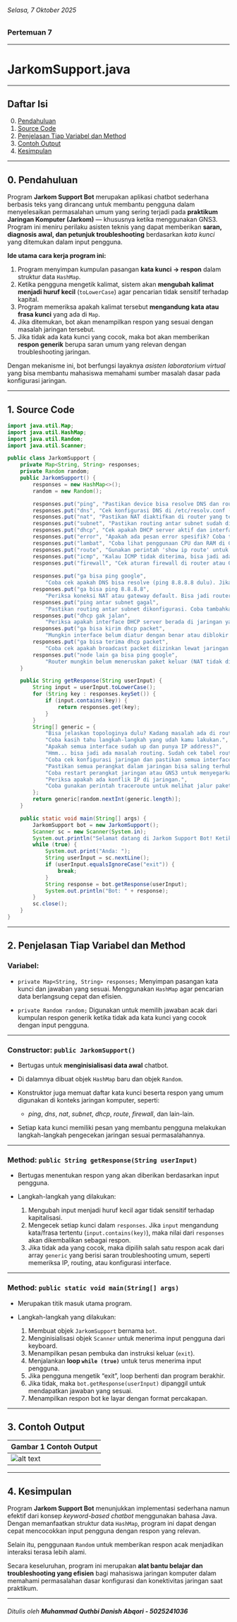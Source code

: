 ###### Selasa, 7 Oktober 2025
### Pertemuan 7
---
<h1><b>JarkomSupport.java</b></h1>

---

## Daftar Isi

0. [Pendahuluan](#pendahuluan)
1. [Source Code](#source-code)
2. [Penjelasan Tiap Variabel dan Method](#penjelasan-tiap-variable-dan-method)
3. [Contoh Output](#contoh-output)
4. [Kesimpulan](#kesimpulan)

---

## 0. Pendahuluan

Program **Jarkom Support Bot** merupakan aplikasi chatbot sederhana berbasis teks yang dirancang untuk membantu pengguna dalam menyelesaikan permasalahan umum yang sering terjadi pada **praktikum Jaringan Komputer (Jarkom)** — khususnya ketika menggunakan GNS3.
Program ini meniru perilaku asisten teknis yang dapat memberikan **saran, diagnosis awal, dan petunjuk troubleshooting** berdasarkan *kata kunci* yang ditemukan dalam input pengguna.

**Ide utama cara kerja program ini:**
1. Program menyimpan kumpulan pasangan **kata kunci → respon** dalam struktur data `HashMap`.
2. Ketika pengguna mengetik kalimat, sistem akan **mengubah kalimat menjadi huruf kecil** (`toLowerCase`) agar pencarian tidak sensitif terhadap kapital.
3. Program memeriksa apakah kalimat tersebut **mengandung kata atau frasa kunci** yang ada di `Map`.
4. Jika ditemukan, bot akan menampilkan respon yang sesuai dengan masalah jaringan tersebut.
5. Jika tidak ada kata kunci yang cocok, maka bot akan memberikan **respon generik** berupa saran umum yang relevan dengan troubleshooting jaringan.

Dengan mekanisme ini, bot berfungsi layaknya *asisten laboratorium virtual* yang bisa membantu mahasiswa memahami sumber masalah dasar pada konfigurasi jaringan.

---

## 1. Source Code

```java
import java.util.Map;
import java.util.HashMap;
import java.util.Random;
import java.util.Scanner;

public class JarkomSupport {
    private Map<String, String> responses;
    private Random random;
    public JarkomSupport() {
        responses = new HashMap<>();
        random = new Random();

        responses.put("ping", "Pastikan device bisa resolve DNS dan route-nya benar. Coba ping IP langsung (misal 8.8.8.8) dulu untuk memastikan konektivitas layer 3.");
        responses.put("dns", "Cek konfigurasi DNS di /etc/resolv.conf (Linux) atau ipconfig /all (Windows). Pastikan alamat DNS-nya benar.");
        responses.put("nat", "Pastikan NAT diaktifkan di router yang terhubung ke internet. Cek juga apakah interface mengarah ke NAT sudah diatur sebagai 'ip nat outside'.");
        responses.put("subnet", "Pastikan routing antar subnet sudah dikonfigurasi dengan benar dan setiap router tahu network lain lewat static route atau dynamic routing.");
        responses.put("dhcp", "Cek apakah DHCP server aktif dan interface-nya sudah sesuai. Gunakan 'show ip dhcp binding' atau 'ipconfig /renew' untuk debugging.");
        responses.put("error", "Apakah ada pesan error spesifik? Coba tampilkan output 'show interface' atau 'ping detail' untuk analisis lebih lanjut.");
        responses.put("lambat", "Coba lihat penggunaan CPU dan RAM di GNS3, atau mungkin link antar node terlalu banyak menyebabkan delay.");
        responses.put("route", "Gunakan perintah 'show ip route' untuk memastikan route ke tujuan sudah ada. Jika tidak, tambahkan static route.");
        responses.put("icmp", "Kalau ICMP tidak diterima, bisa jadi ada ACL (Access Control List) atau firewall yang memblokir ping.");
        responses.put("firewall", "Cek aturan firewall di router atau OS. Pastikan port yang diperlukan tidak diblokir.");
        
        responses.put("ga bisa ping google", 
            "Coba cek apakah DNS bisa resolve (ping 8.8.8.8 dulu). Jika 8.8.8.8 bisa diping tapi google.com tidak, maka masalah ada di DNS.");
        responses.put("ga bisa ping 8.8.8.8", 
            "Periksa koneksi NAT atau gateway default. Bisa jadi router belum diarahkan keluar ke internet.");
        responses.put("ping antar subnet gagal", 
            "Pastikan routing antar subnet dikonfigurasi. Coba tambahkan static route atau aktifkan dynamic routing seperti RIP atau OSPF.");
        responses.put("dhcp gak jalan", 
            "Periksa apakah interface DHCP server berada di jaringan yang sama dengan client. Kalau lewat router, aktifkan DHCP relay (ip helper-address).");
        responses.put("ga bisa kirim dhcp packet", 
            "Mungkin interface belum diatur dengan benar atau diblokir firewall. Cek juga apakah DHCP server mendengarkan pada interface yang benar.");
        responses.put("ga bisa terima dhcp packet", 
            "Coba cek apakah broadcast packet diizinkan lewat jaringan dan DHCP relay sudah diatur di router.");
        responses.put("node lain ga bisa ping google", 
            "Router mungkin belum meneruskan paket keluar (NAT tidak diatur untuk subnet lain). Pastikan semua subnet disertakan dalam NAT overload configuration.");
    }

    public String getResponse(String userInput) {
        String input = userInput.toLowerCase();
        for (String key : responses.keySet()) {
            if (input.contains(key)) {
                return responses.get(key);
            }
        }
        String[] generic = {
            "Bisa jelaskan topologinya dulu? Kadang masalah ada di router tengahnya.",
            "Coba kasih tahu langkah-langkah yang udah kamu lakukan.",
            "Apakah semua interface sudah up dan punya IP address?",
            "Hmm... bisa jadi ada masalah routing. Sudah cek tabel routing?",
            "Coba cek konfigurasi jaringan dan pastikan semua interface sudah aktif.",
            "Pastikan semua perangkat dalam jaringan bisa saling terhubung.",
            "Coba restart perangkat jaringan atau GNS3 untuk menyegarkan koneksi.",
            "Periksa apakah ada konflik IP di jaringan.",
            "Coba gunakan perintah traceroute untuk melihat jalur paket."
        };
        return generic[random.nextInt(generic.length)];
    }

    public static void main(String[] args) {
        JarkomSupport bot = new JarkomSupport();
        Scanner sc = new Scanner(System.in);
        System.out.println("Selamat datang di Jarkom Support Bot! Ketik 'exit' untuk keluar.");
        while (true) {
            System.out.print("Anda: ");
            String userInput = sc.nextLine();
            if (userInput.equalsIgnoreCase("exit")) {
                break;
            }
            String response = bot.getResponse(userInput);
            System.out.println("Bot: " + response);
        }
        sc.close();
    }
}
```

---

## 2. Penjelasan Tiap Variabel dan Method

### **Variabel:**

- `private Map<String, String> responses;`
  Menyimpan pasangan kata kunci dan jawaban yang sesuai. Menggunakan `HashMap` agar pencarian data berlangsung cepat dan efisien.

- `private Random random;`
  Digunakan untuk memilih jawaban acak dari kumpulan respon generik ketika tidak ada kata kunci yang cocok dengan input pengguna.

---

### **Constructor: `public JarkomSupport()`**

* Bertugas untuk **menginisialisasi data awal** chatbot.
* Di dalamnya dibuat objek `HashMap` baru dan objek `Random`.
* Konstruktor juga memuat daftar kata kunci beserta respon yang umum digunakan di konteks jaringan komputer, seperti:

  * *ping*, *dns*, *nat*, *subnet*, *dhcp*, *route*, *firewall*, dan lain-lain.
* Setiap kata kunci memiliki pesan yang membantu pengguna melakukan langkah-langkah pengecekan jaringan sesuai permasalahannya.

---

### **Method: `public String getResponse(String userInput)`**

* Bertugas menentukan respon yang akan diberikan berdasarkan input pengguna.
* Langkah-langkah yang dilakukan:

  1. Mengubah input menjadi huruf kecil agar tidak sensitif terhadap kapitalisasi.
  2. Mengecek setiap kunci dalam `responses`. Jika `input` mengandung kata/frasa tertentu (`input.contains(key)`), maka nilai dari `responses` akan dikembalikan sebagai respon.
  3. Jika tidak ada yang cocok, maka dipilih salah satu respon acak dari array `generic` yang berisi saran troubleshooting umum, seperti memeriksa IP, routing, atau konfigurasi interface.

---

### **Method: `public static void main(String[] args)`**

* Merupakan titik masuk utama program.
* Langkah-langkah yang dilakukan:

  1. Membuat objek `JarkomSupport` bernama `bot`.
  2. Menginisialisasi objek `Scanner` untuk menerima input pengguna dari keyboard.
  3. Menampilkan pesan pembuka dan instruksi keluar (`exit`).
  4. Menjalankan **loop `while (true)`** untuk terus menerima input pengguna.
  5. Jika pengguna mengetik “exit”, loop berhenti dan program berakhir.
  6. Jika tidak, maka `bot.getResponse(userInput)` dipanggil untuk mendapatkan jawaban yang sesuai.
  7. Menampilkan respon bot ke layar dengan format percakapan.

---

## 3. Contoh Output

|Gambar 1 Contoh Output|
|-|
|![alt text](image.png)|

---

## 4. Kesimpulan

Program **Jarkom Support Bot** menunjukkan implementasi sederhana namun efektif dari konsep *keyword-based chatbot* menggunakan bahasa Java.
Dengan memanfaatkan struktur data `HashMap`, program ini dapat dengan cepat mencocokkan input pengguna dengan respon yang relevan.

Selain itu, penggunaan `Random` untuk memberikan respon acak menjadikan interaksi terasa lebih alami.

Secara keseluruhan, program ini merupakan **alat bantu belajar dan troubleshooting yang efisien** bagi mahasiswa jaringan komputer dalam memahami permasalahan dasar konfigurasi dan konektivitas jaringan saat praktikum.

---
###### Ditulis oleh **Muhammad Quthbi Danish Abqori - 5025241036**